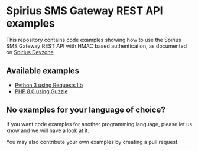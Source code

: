 # Spirius SMS Gateway REST API examples

This repository contains code examples showing how to use the Spirius SMS Gateway REST API with HMAC based 
authentication, as documented on 
[Spirius Devzone](https://devzone.spirius.com/rest/#section/Introduction/Authentication).

## Available examples

* [Python 3 using Requests lib](examples/python3/spirius_http_client.py)
* [PHP 8.0 using Guzzle](examples/php/Spirius.php)

## No examples for your language of choice?

If you want code examples for another programming language, please let us know and we will have a look at it. 

You may also contribute your own examples by creating a pull request.
